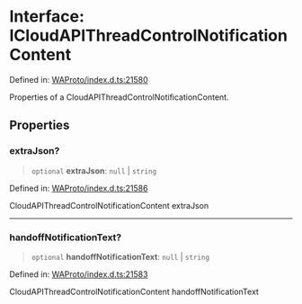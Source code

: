 # Interface: ICloudAPIThreadControlNotificationContent

Defined in: [WAProto/index.d.ts:21580](https://github.com/Fokusdotid/bail/blob/3bcafd64e13ba51a595ace0ee7bd2c9c52ab1814/WAProto/index.d.ts#L21580)

Properties of a CloudAPIThreadControlNotificationContent.

## Properties

### extraJson?

> `optional` **extraJson**: `null` \| `string`

Defined in: [WAProto/index.d.ts:21586](https://github.com/Fokusdotid/bail/blob/3bcafd64e13ba51a595ace0ee7bd2c9c52ab1814/WAProto/index.d.ts#L21586)

CloudAPIThreadControlNotificationContent extraJson

***

### handoffNotificationText?

> `optional` **handoffNotificationText**: `null` \| `string`

Defined in: [WAProto/index.d.ts:21583](https://github.com/Fokusdotid/bail/blob/3bcafd64e13ba51a595ace0ee7bd2c9c52ab1814/WAProto/index.d.ts#L21583)

CloudAPIThreadControlNotificationContent handoffNotificationText
